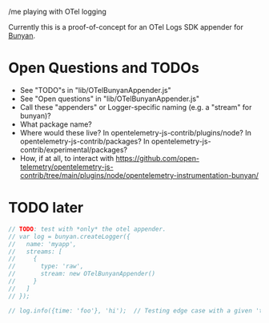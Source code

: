 /me playing with OTel logging

Currently this is a proof-of-concept for an OTel Logs SDK appender for
[Bunyan](https://github.com/trentm/node-bunyan).


# Open Questions and TODOs

- See "TODO"s in "lib/OTelBunyanAppender.js"
- See "Open questions" in "lib/OTelBunyanAppender.js"
- Call these "appenders" or Logger-specific naming (e.g. a "stream" for bunyan)?
- What package name?
- Where would these live? In opentelemetry-js-contrib/plugins/node?
  In opentelemetry-js-contrib/packages?
  In opentelemetry-js-contrib/experimental/packages?
- How, if at all, to interact with
  https://github.com/open-telemetry/opentelemetry-js-contrib/tree/main/plugins/node/opentelemetry-instrumentation-bunyan/


# TODO later

```js
// TODO: test with *only* the otel appender.
// var log = bunyan.createLogger({
//   name: 'myapp',
//   streams: [
//     {
//       type: 'raw',
//       stream: new OTelBunyanAppender()
//     }
//   ]
// });

// log.info({time: 'foo'}, 'hi');  // Testing edge case with a given 'time' field.
```
